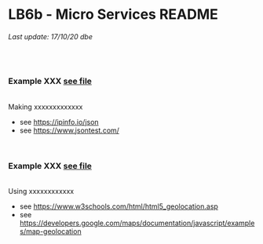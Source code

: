 # LB6b - Micro  Services README
###### Last update: 17/10/20 dbe
</br>

### Example XXX [see file](Example_GetIPAddress.html)
</br>
Making xxxxxxxxxxxxx  

* see https://ipinfo.io/json  
* see https://www.jsontest.com/  
</br>

### Example XXX [see file](Example_Interactive-MAP.html)
</br>
Using xxxxxxxxxxxx  

* see https://www.w3schools.com/html/html5_geolocation.asp  
* see https://developers.google.com/maps/documentation/javascript/examples/map-geolocation  
</br>
